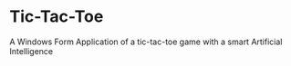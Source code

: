 # Tic-Tac-Toe
A Windows Form Application of a tic-tac-toe game with a smart Artificial Intelligence
